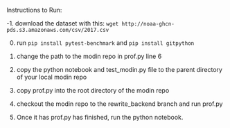 Instructions to Run:

-1. download the dataset with this: `wget http://noaa-ghcn-pds.s3.amazonaws.com/csv/2017.csv`

0. run `pip install pytest-benchmark` and `pip install gitpython`

1. change the path to the modin repo in prof.py line 6 

2. copy the python notebook and test\_modin.py file to the parent directory of
   your local modin repo

3. copy prof.py into the root directory of the modin repo

4. checkout the modin repo to the rewrite\_backend branch and run prof.py

5. Once it has prof.py has finished, run the python notebook.

